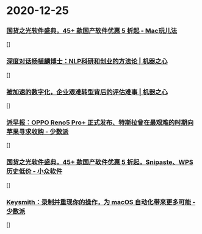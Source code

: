 
# 2020-12-25

### [国货之光软件盛典，45+ 款国产软件优惠 5 折起 - Mac玩儿法](https://www.waerfa.com/45-chinese-mac-apps-on-sale)

[]

### [深度对话杨植麟博士：NLP科研和创业的方法论 | 机器之心](https://www.jiqizhixin.com/articles/2020-12-24-5)

[]

### [被加速的数字化，企业艰难转型背后的评估难事 | 机器之心](https://www.jiqizhixin.com/articles/2020-12-25)

[]

### [派早报：OPPO Reno5 Pro+ 正式发布、特斯拉曾在最艰难的时期向苹果寻求收购 - 少数派](https://sspai.com/post/64216)

[]

### [国货之光软件盛典，45+ 款国产软件优惠 5 折起，Snipaste、WPS 历史低价 - 小众软件](https://www.appinn.com/lizhi-guohuo-2020/)

[]

### [Keysmith：录制并重现你的操作，为 macOS 自动化带来更多可能 - 少数派](https://sspai.com/post/64173)

[]